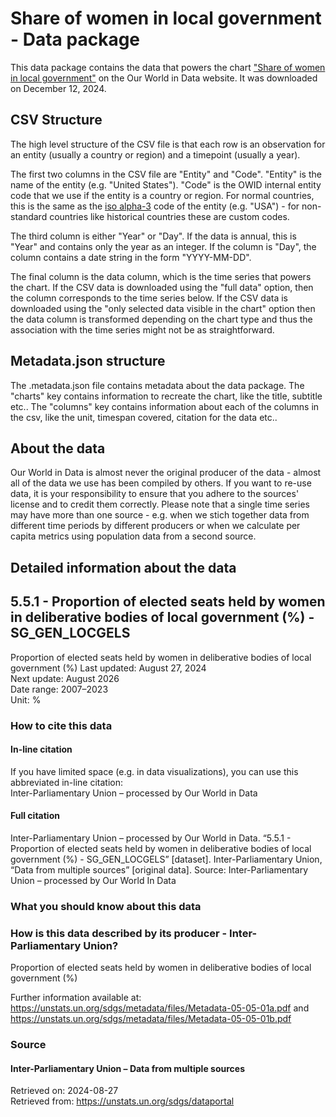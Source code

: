 # Share of women in local government - Data package

This data package contains the data that powers the chart ["Share of women in local government"](https://ourworldindata.org/grapher/share-of-women-in-local-government?v=1&csvType=full&useColumnShortNames=false) on the Our World in Data website. It was downloaded on December 12, 2024.

## CSV Structure

The high level structure of the CSV file is that each row is an observation for an entity (usually a country or region) and a timepoint (usually a year).

The first two columns in the CSV file are "Entity" and "Code". "Entity" is the name of the entity (e.g. "United States"). "Code" is the OWID internal entity code that we use if the entity is a country or region. For normal countries, this is the same as the [iso alpha-3](https://en.wikipedia.org/wiki/ISO_3166-1_alpha-3) code of the entity (e.g. "USA") - for non-standard countries like historical countries these are custom codes.

The third column is either "Year" or "Day". If the data is annual, this is "Year" and contains only the year as an integer. If the column is "Day", the column contains a date string in the form "YYYY-MM-DD".

The final column is the data column, which is the time series that powers the chart. If the CSV data is downloaded using the "full data" option, then the column corresponds to the time series below. If the CSV data is downloaded using the "only selected data visible in the chart" option then the data column is transformed depending on the chart type and thus the association with the time series might not be as straightforward.

## Metadata.json structure

The .metadata.json file contains metadata about the data package. The "charts" key contains information to recreate the chart, like the title, subtitle etc.. The "columns" key contains information about each of the columns in the csv, like the unit, timespan covered, citation for the data etc..

## About the data

Our World in Data is almost never the original producer of the data - almost all of the data we use has been compiled by others. If you want to re-use data, it is your responsibility to ensure that you adhere to the sources' license and to credit them correctly. Please note that a single time series may have more than one source - e.g. when we stich together data from different time periods by different producers or when we calculate per capita metrics using population data from a second source.

## Detailed information about the data


## 5.5.1 - Proportion of elected seats held by women in deliberative bodies of local government (%) - SG_GEN_LOCGELS
Proportion of elected seats held by women in deliberative bodies of local government (%)
Last updated: August 27, 2024  
Next update: August 2026  
Date range: 2007–2023  
Unit: %  


### How to cite this data

#### In-line citation
If you have limited space (e.g. in data visualizations), you can use this abbreviated in-line citation:  
Inter-Parliamentary Union – processed by Our World in Data

#### Full citation
Inter-Parliamentary Union – processed by Our World in Data. “5.5.1 - Proportion of elected seats held by women in deliberative bodies of local government (%) - SG_GEN_LOCGELS” [dataset]. Inter-Parliamentary Union, “Data from multiple sources” [original data].
Source: Inter-Parliamentary Union – processed by Our World In Data

### What you should know about this data

### How is this data described by its producer - Inter-Parliamentary Union?
Proportion of elected seats held by women in deliberative bodies of local government (%)

Further information available at: https://unstats.un.org/sdgs/metadata/files/Metadata-05-05-01a.pdf and https://unstats.un.org/sdgs/metadata/files/Metadata-05-05-01b.pdf

### Source

#### Inter-Parliamentary Union – Data from multiple sources
Retrieved on: 2024-08-27  
Retrieved from: https://unstats.un.org/sdgs/dataportal  


    